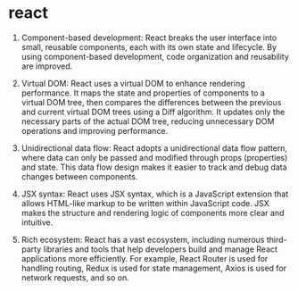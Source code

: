 # react

1. Component-based development: React breaks the user interface into small, reusable components, each with its own state and lifecycle. By using component-based development, code organization and reusability are improved.

2. Virtual DOM: React uses a virtual DOM to enhance rendering performance. It maps the state and properties of components to a virtual DOM tree, then compares the differences between the previous and current virtual DOM trees using a Diff algorithm. It updates only the necessary parts of the actual DOM tree, reducing unnecessary DOM operations and improving performance.

3. Unidirectional data flow: React adopts a unidirectional data flow pattern, where data can only be passed and modified through props (properties) and state. This data flow design makes it easier to track and debug data changes between components.

4. JSX syntax: React uses JSX syntax, which is a JavaScript extension that allows HTML-like markup to be written within JavaScript code. JSX makes the structure and rendering logic of components more clear and intuitive.

5. Rich ecosystem: React has a vast ecosystem, including numerous third-party libraries and tools that help developers build and manage React applications more efficiently. For example, React Router is used for handling routing, Redux is used for state management, Axios is used for network requests, and so on.
